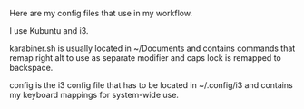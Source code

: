 Here are my config files that use in my workflow.

I use Kubuntu and i3.

karabiner.sh is usually located in ~/Documents and contains commands that remap right alt to use as separate modifier and caps lock is remapped to backspace.

config is the i3 config file that has to be located in ~/.config/i3 and contains my keyboard mappings for system-wide use.
